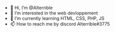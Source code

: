 - 👋 Hi, I’m @Alterrible
- 👀 I’m interested in the web devloppement
- 🌱 I’m currently learning HTML, CSS, PHP, JS
- 📫 How to reach me by discord Alterrible#3775

<!---
Alterrible/Alterrible is a ✨ special ✨ repository because its `README.md` (this file) appears on your GitHub profile.
You can click the Preview link to take a look at your changes.
--->
